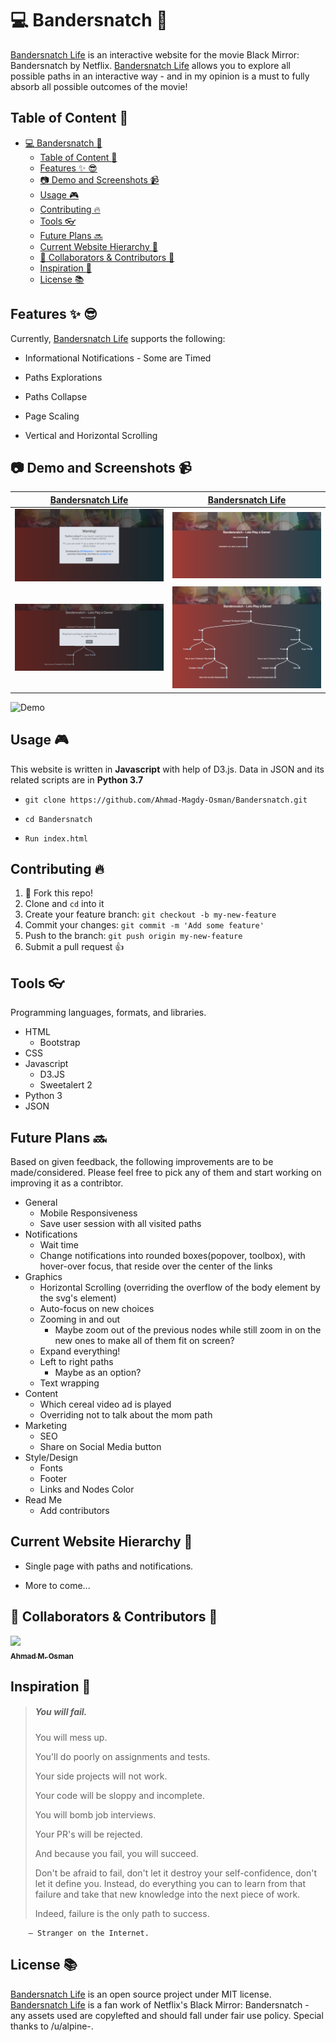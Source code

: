 # :computer: Bandersnatch :movie_camera:
[Bandersnatch Life](http://bandersnatch.life) is an interactive website for the movie Black Mirror: Bandersnatch by Netflix. [Bandersnatch Life](http://bandersnatch.life) allows you to explore all possible paths in an interactive way - and in my opinion is a must to fully absorb all possible outcomes of the movie! 

## Table of Content :blue_book:	
   * [<g-emoji class="g-emoji" alias="computer" fallback-src="https://github.githubassets.com/images/icons/emoji/unicode/1f4bb.png">💻</g-emoji> Bandersnatch <g-emoji class="g-emoji" alias="movie_camera" fallback-src="https://github.githubassets.com/images/icons/emoji/unicode/1f3a5.png">🎥</g-emoji>](#computer-bandersnatch-movie_camera)
      * [Table of Content <g-emoji class="g-emoji" alias="blue_book" fallback-src="https://github.githubassets.com/images/icons/emoji/unicode/1f4d8.png">📘</g-emoji>](#table-of-content-blue_book)
      * [Features <g-emoji class="g-emoji" alias="sparkles" fallback-src="https://github.githubassets.com/images/icons/emoji/unicode/2728.png">✨</g-emoji> <g-emoji class="g-emoji" alias="sunglasses" fallback-src="https://github.githubassets.com/images/icons/emoji/unicode/1f60e.png">😎</g-emoji>](#features-sparkles-sunglasses)
      * [<g-emoji class="g-emoji" alias="camera" fallback-src="https://github.githubassets.com/images/icons/emoji/unicode/1f4f7.png">📷</g-emoji> Demo and Screenshots <g-emoji class="g-emoji" alias="video_camera" fallback-src="https://github.githubassets.com/images/icons/emoji/unicode/1f4f9.png">📹</g-emoji>](#camera-demo-and-screenshots-video_camera)
      * [Usage <g-emoji class="g-emoji" alias="video_game" fallback-src="https://github.githubassets.com/images/icons/emoji/unicode/1f3ae.png">🎮</g-emoji>](#usage-video_game)
      * [Contributing <g-emoji class="g-emoji" alias="fire" fallback-src="https://github.githubassets.com/images/icons/emoji/unicode/1f525.png">🔥</g-emoji>](#contributing-fire)
      * [Tools <g-emoji class="g-emoji" alias="eyeglasses" fallback-src="https://github.githubassets.com/images/icons/emoji/unicode/1f453.png">👓</g-emoji>](#tools-eyeglasses)
      * [Future Plans <g-emoji class="g-emoji" alias="soon" fallback-src="https://github.githubassets.com/images/icons/emoji/unicode/1f51c.png">🔜</g-emoji>](#future-plans-soon)
      * [Current Website Hierarchy <g-emoji class="g-emoji" alias="muscle" fallback-src="https://github.githubassets.com/images/icons/emoji/unicode/1f4aa.png">💪</g-emoji>](#current-website-hierarchy-muscle)
      * [<g-emoji class="g-emoji" alias="man_dancing" fallback-src="https://github.githubassets.com/images/icons/emoji/unicode/1f57a.png">🕺</g-emoji> Collaborators & Contributors <g-emoji class="g-emoji" alias="dancer" fallback-src="https://github.githubassets.com/images/icons/emoji/unicode/1f483.png">💃</g-emoji>](#man_dancing-collaborators--contributors-dancer)
      * [Inspiration <g-emoji class="g-emoji" alias="notebook" fallback-src="https://github.githubassets.com/images/icons/emoji/unicode/1f4d3.png">📓</g-emoji>](#inspiration-notebook)
      * [License <g-emoji class="g-emoji" alias="books" fallback-src="https://github.githubassets.com/images/icons/emoji/unicode/1f4da.png">📚</g-emoji>](#license-books)

## Features :sparkles: :sunglasses:

Currently, [Bandersnatch Life](http://bandersnatch.life) supports the following:

* Informational Notifications - Some are Timed

* Paths Explorations

* Paths Collapse

* Page Scaling
  
* Vertical and Horizontal Scrolling

## :camera: Demo and Screenshots :video_camera:

[Bandersnatch Life](http://bandersnatch.life)                           | [Bandersnatch Life](http://bandersnatch.life)
:-------------------------:|:-------------------------:
![Spoiler Alert](img/readme/1-Spoiler.png)   |  ![Introduction](img/readme/2-Introduction.png)
![Notifications](img/readme/3-Notifications.png)  |  ![Paths](img/readme/4-Paths.png)

![Demo](img/readme/Demo.gif)

## Usage :video_game:

This website is written in **Javascript** with help of D3.js. Data in JSON and its related scripts are in **Python 3.7**

* `git clone https://github.com/Ahmad-Magdy-Osman/Bandersnatch.git`

* `cd Bandersnatch`

* `Run index.html`

## Contributing :fire:

1. :spaghetti: Fork this repo!
2. Clone and `cd` into it
3. Create your feature branch: `git checkout -b my-new-feature`
4. Commit your changes: `git commit -m 'Add some feature'`
5. Push to the branch: `git push origin my-new-feature`
6. Submit a pull request :+1:

## Tools :eyeglasses:
Programming languages, formats, and libraries.
  * HTML
    * Bootstrap
  * CSS
  * Javascript
    * D3.JS
    * Sweetalert 2
  * Python 3
  * JSON

## Future Plans :soon:
Based on given feedback, the following improvements are to be made/considered. Please feel free to pick any of them and start working on improving it as a contribtor.

* General
    * Mobile Responsiveness
    * Save user session with all visited paths
* Notifications
    * Wait time
    * Change notifications into rounded boxes(popover, toolbox), with hover-over focus, that reside over the center of the links
* Graphics
    * Horizontal Scrolling (overriding the overflow of the body element by the svg's element)
    * Auto-focus on new choices
    * Zooming in and out
        * Maybe zoom out of the previous nodes while still zoom in on the new ones to make all of them fit on screen?
    * Expand everything!
    * Left to right paths
        * Maybe as an option?
    * Text wrapping 
* Content
    * Which cereal video ad is played
    * Overriding not to talk about the mom path
* Marketing
    * SEO
    * Share on Social Media button
* Style/Design
    * Fonts
    * Footer
    * Links and Nodes Color
* Read Me
    * Add contributors

## Current Website Hierarchy :muscle:

* Single page with paths and notifications.
  
* More to come...

## :man_dancing: Collaborators & Contributors :dancer:

[<img src="https://github.com/Ahmad-Magdy-Osman.png" width="114px;"/><br /><sub><b>Ahmad M. Osman</b></sub>](https://github.com/Ahmad-Magdy-Osman)<br />

## Inspiration :notebook:

> ##### You will fail.
> 
> You will mess up.
> 
> You'll do poorly on assignments and tests.
> 
> Your side projects will not work.
> 
> Your code will be sloppy and incomplete.
> 
> You will bomb job interviews.
> 
> Your PR's will be rejected.
> 
> And because you fail, you will succeed.
> 
> Don't be afraid to fail, don't let it destroy your self-confidence, don't let it define you. Instead, do everything you can to learn from that failure and take that new knowledge into the next piece of work.
> 
> Indeed, failure is the only path to success.

        ― Stranger on the Internet.

## License :books:

[Bandersnatch Life](http://bandersnatch.life) is an open source project under MIT license. [Bandersnatch Life](http://bandersnatch.life)  is a fan work of Netflix's Black Mirror: Bandersnatch - any assets used are copylefted and should fall under fair use policy. Special thanks to /u/alpine-.
